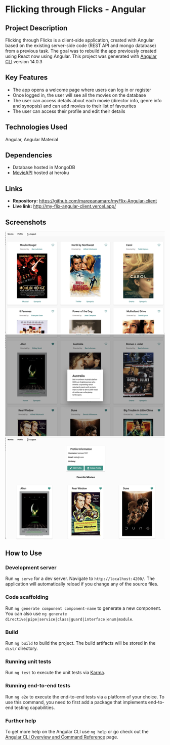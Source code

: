 # Flicking through Flicks - Angular

## Project Description

Flicking through Flicks is a client-side application, created with Angular based on the existing server-side code (REST API and mongo database) from a previous task.
The goal was to rebuild the app previously created using React now using Angular.
This project was generated with [Angular CLI](https://github.com/angular/angular-cli) version 14.0.3

## Key Features

* The app opens a welcome page where users can log in or register
* Once logged in, the user will see all the movies on the database
* The user can access details about each movie (director info, genre info and synopsis) and can add movies to their list of favourites 
* The user can access their profile and edit their details

## Technologies Used
Angular, Angular Material

## Dependencies
* Database hosted in MongoDB
* [MovieAPI](https://github.com/mareeanamaro/movieAPI) hosted at heroku

## Links
* **Repository:** https://github.com/mareeanamaro/myFlix-Angular-client
* **Live link:** http://my-flix-angular-client.vercel.app/

## Screenshots
![Main View showing a list of movies](./screenshots/main-view.png)
![Synopsis dialog image](./screenshots/synopsis-dialog.png)
![Profile view](./screenshots/profile-view.png)

## How to Use
### Development server

Run `ng serve` for a dev server. Navigate to `http://localhost:4200/`. The application will automatically reload if you change any of the source files.

### Code scaffolding

Run `ng generate component component-name` to generate a new component. You can also use `ng generate directive|pipe|service|class|guard|interface|enum|module`.

### Build

Run `ng build` to build the project. The build artifacts will be stored in the `dist/` directory.

### Running unit tests

Run `ng test` to execute the unit tests via [Karma](https://karma-runner.github.io).

### Running end-to-end tests

Run `ng e2e` to execute the end-to-end tests via a platform of your choice. To use this command, you need to first add a package that implements end-to-end testing capabilities.

### Further help

To get more help on the Angular CLI use `ng help` or go check out the [Angular CLI Overview and Command Reference](https://angular.io/cli) page.
